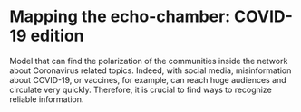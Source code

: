 # Mapping the echo-chamber: COVID-19 edition

Model that can find the polarization of the communities inside the network about Coronavirus related topics. Indeed, with social media, misinformation about COVID-19, or vaccines, for example, can reach huge audiences and circulate very quickly. Therefore, it is crucial to find ways to recognize reliable information.

